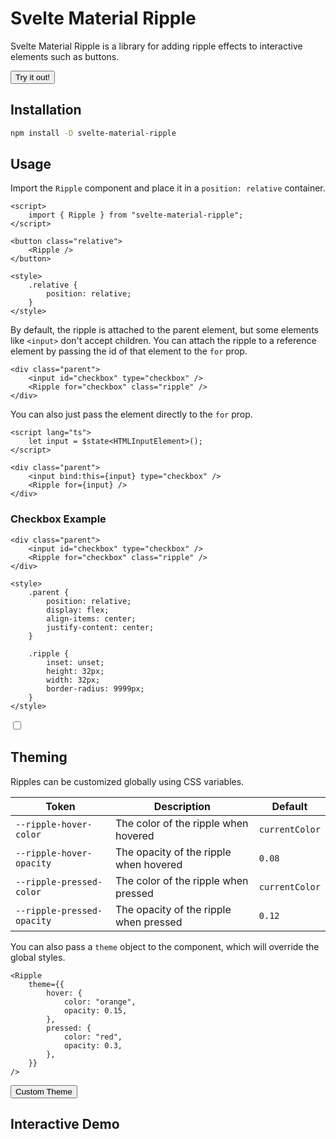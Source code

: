 <script lang="ts">
	import { Ripple } from "svelte-material-ripple";
	import InteractiveDemo from "$lib/components/InteractiveDemo.svelte";
</script>

# Svelte Material Ripple

Svelte Material Ripple is a library for adding ripple effects to interactive elements such as buttons.

<div class="mx-auto w-fit">
	<button class="btn">
		Try it out!
		<Ripple />
	</button>
</div>

## Installation

```sh
npm install -D svelte-material-ripple
```

## Usage

Import the `Ripple` component and place it in a `position: relative` container.

```svelte
<script>
	import { Ripple } from "svelte-material-ripple";
</script>

<button class="relative">
	<Ripple />
</button>

<style>
	.relative {
		position: relative;
	}
</style>
```

By default, the ripple is attached to the parent element, but some elements like `<input>` don't accept children. You can attach the ripple to a reference element by passing the id of that element to the `for` prop.

```svelte
<div class="parent">
	<input id="checkbox" type="checkbox" />
	<Ripple for="checkbox" class="ripple" />
</div>
```

You can also just pass the element directly to the `for` prop.

```svelte
<script lang="ts">
	let input = $state<HTMLInputElement>();
</script>

<div class="parent">
	<input bind:this={input} type="checkbox" />
	<Ripple for={input} />
</div>
```

### Checkbox Example

```svelte
<div class="parent">
	<input id="checkbox" type="checkbox" />
	<Ripple for="checkbox" class="ripple" />
</div>

<style>
	.parent {
		position: relative;
		display: flex;
		align-items: center;
		justify-content: center;
	}

	.ripple {
		inset: unset;
		height: 32px;
		width: 32px;
		border-radius: 9999px;
	}
</style>
```

<div class="mx-auto w-fit mb-10">
	<div class="relative flex items-center justify-center">
		<input id="checkbox-example" type="checkbox" class="accent-primary-600">
		<Ripple for="checkbox-example" class="!inset-[unset] size-8 !rounded-full text-primary-600" />
	</div>
</div>

## Theming

Ripples can be customized globally using CSS variables.

<table>
	<thead>
		<tr>
			<th>Token</th>
			<th>Description</th>
			<th>Default</th>
		</tr>
	</thead>
	<tbody>
		<tr>
			<td><code>--ripple-hover-color</code></td>
			<td>The color of the ripple when hovered</td>
			<td><code>currentColor</code></td>
		</tr>
		<tr>
			<td><code>--ripple-hover-opacity</code></td>
			<td>The opacity of the ripple when hovered</td>
			<td><code>0.08</code></td>
		</tr>
		<tr>
			<td><code>--ripple-pressed-color</code></td>
			<td>The color of the ripple when pressed</td>
			<td><code>currentColor</code></td>
		</tr>
		<tr>
			<td><code>--ripple-pressed-opacity</code></td>
			<td>The opacity of the ripple when pressed</td>
			<td><code>0.12</code></td>
		</tr>
	</tbody>
</table>

You can also pass a `theme` object to the component, which will override the global styles.

```svelte
<Ripple
	theme={{
		hover: {
			color: "orange",
			opacity: 0.15,
		},
		pressed: {
			color: "red",
			opacity: 0.3,
		},
	}}
/>
```

<div class="mx-auto w-fit mb-10">
	<button class="btn">
		Custom Theme
		<Ripple
			theme="{{
				hover: {
					color: 'orange',
					opacity: 0.15,
				},
				pressed: {
					color: 'red',
					opacity: 0.3,
				}
			}}"
		/>
	</button>
</div>

## Interactive Demo

<InteractiveDemo />
